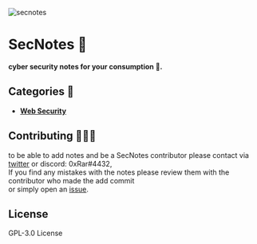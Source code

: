 [Web Security]: https://github.com/0xRar/SecNotes/tree/main/Web%20Security
[twitter]: https://twitter.com/fcv9_q
[issue]: https://github.com/0xRar/SecNotes/issues/new
<!-- ------------------------------------------------------------------------- -->

![secnotes](https://user-images.githubusercontent.com/33517160/156641081-4946732b-c9a4-4305-a8a7-e60986a281ba.png)

# SecNotes 📝

**cyber security notes for your consumption 🐧.**


## Categories 📂
- **[Web Security]**


## Contributing 👨‍👦‍👦
to be able to add notes and be a SecNotes contributor please contact via [twitter]
or discord: 0xRar#4432,<br> If you find any mistakes with the notes please review them with the contributor
who made the add commit<br> or simply open an [issue].


## License
GPL-3.0 License
